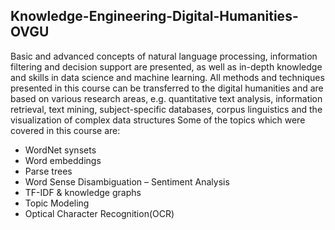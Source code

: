 ## Knowledge-Engineering-Digital-Humanities-OVGU

Basic and advanced concepts of natural language processing, information filtering and decision support are presented, as well as in-depth knowledge and skills in data science and machine learning. All methods and techniques presented in this course can be transferred to the digital humanities and are based on various research areas, e.g. quantitative text analysis, information retrieval, text mining, subject-specific databases, corpus linguistics and the visualization of complex data structures Some of the topics which were covered in this course are:
- WordNet synsets
- Word embeddings 
- Parse trees
- Word Sense Disambiguation
– Sentiment Analysis
- TF-IDF & knowledge graphs
- Topic Modeling
- Optical Character Recognition(OCR)
